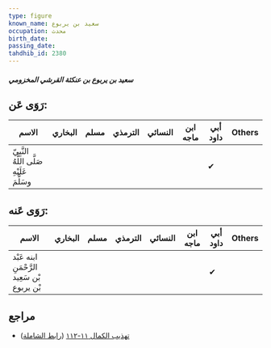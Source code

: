 ```yaml
---
type: figure
known_name: سعيد بن يربوع
occupation: محدث
birth_date:
passing_date:
tahdhib_id: 2380
---
```

##### سعيد بن يربوع بن عنكثة القرشي المخزومي

## رَوَى عَن:
| الاسم                                      | البخاري | مسلم | الترمذي | النسائي | ابن ماجه | أبي داود | Others |
| ------------------------------------------ | ------- | ---- | ------- | ------- | -------- | -------- | ------ |
| النَّبِيّ صَلَّى اللَّهُ عَلَيْهِ وسَلَّمَ |         |      |         |         |          | ✔        |        |
## رَوَى عَنه:
| الاسم                                       | البخاري | مسلم | الترمذي | النسائي | ابن ماجه | أبي داود | Others |
| ------------------------------------------- | ------- | ---- | ------- | ------- | -------- | -------- | ------ |
| ابنه عَبْد الرَّحْمَنِ بْن سَعِيد بْن يربوع |         |      |         |         |          | ✔        |        |
## مراجع
- [تهذيب الكمال ١١-١١٢](obsidian://open?vault=Tahdhib-al-Kamal&file=Figures/٢٣٨٠-سعيد%20بن%20يربوع%20بن%20عنكثة%20القرشي%20المخزومي) ([رابط الشاملة](https://shamela.ws/book/3722/5432))